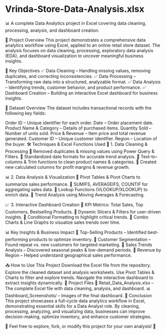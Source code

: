 # Vrinda-Store-Data-Analysis.xlsx
📊 A complete Data Analytics project in Excel covering data cleaning, processing, analysis, and dashboard creation.

🚀 Project Overview
This project demonstrates a comprehensive data analytics workflow using Excel, applied to an online retail store dataset. The analysis focuses on data cleaning, processing, exploratory data analysis (EDA), and dashboard visualization to uncover meaningful business insights.

🎯 Key Objectives
✅ Data Cleaning – Handling missing values, removing duplicates, and correcting inconsistencies.
✅ Data Processing – Transforming raw data into a structured, analyzable format.
✅ Data Analysis – Identifying trends, customer behavior, and product performance.
✅ Dashboard Creation – Building an interactive Excel dashboard for business insights.

📂 Dataset Overview
The dataset includes transactional records with the following key fields:

Order ID – Unique identifier for each order.
Date – Order placement date.
Product Name & Category – Details of purchased items.
Quantity Sold – Number of units sold.
Price & Revenue – Item price and total revenue generated.
Customer ID – Unique customer identifier.
Region – Location of the buyer.
🛠 Techniques & Excel Functions Used
📌 1. Data Cleaning & Processing
🔹 Removed duplicates & missing values using Power Query & Filters.
🔹 Standardized date formats for accurate trend analysis.
🔹 Text-to-columns & Trim functions to clean product names & categories.
🔹 Created new calculated columns for profit margins & revenue growth.

📊 2. Data Analysis & Visualization
🔹 Pivot Tables & Pivot Charts to summarize sales performance.
🔹 SUMIFS, AVERAGEIFS, COUNTIF for aggregating sales data.
🔹 Lookup Functions (VLOOKUP/XLOOKUP) to enrich data.
🔹 Trend Analysis using Moving Averages & Forecasting.

📈 3. Interactive Dashboard Creation
🔹 KPI Metrics: Total Sales, Top Customers, Bestselling Products.
🔹 Dynamic Slicers & Filters for user-driven insights.
🔹 Conditional Formatting to highlight critical trends.
🔹 Combo Charts & Line Graphs to visualize sales trends over time.

📊 Key Insights & Business Impact
📌 Top-Selling Products – Identified best-performing products to optimize inventory.
📌 Customer Segmentation – Found repeat vs. new customers for targeted marketing.
📌 Sales Trends Analysis – Discovered seasonal peaks & low-demand periods.
📌 Revenue by Region – Helped understand geographical sales performance.

📥 How to Use This Project
Download the Excel file from the repository.
Explore the cleaned dataset and analysis worksheets.
Use Pivot Tables & Charts to filter and explore trends.
Navigate the interactive dashboard to extract insights dynamically.
📌 Project Files
📂 Retail_Data_Analysis.xlsx – The complete Excel file with data cleaning, analysis, and dashboard.
📊 Dashboard_Screenshots/ – Images of the final dashboard.
🌟 Conclusion
This project showcases a full-cycle data analytics workflow in Excel, demonstrating essential skills for a Data Analyst role. By cleaning, processing, analyzing, and visualizing data, businesses can improve decision-making, optimize inventory, and enhance customer strategies.

📌 Feel free to explore, fork, or modify this project for your own analysis! 🚀
